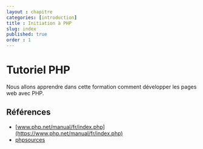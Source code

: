 ```yaml
---
layout : chapitre
categories: [introduction]
title : Initiation à PHP
slug: index
published: true
order : 1
---
```


# Tutoriel PHP

Nous allons apprendre dans cette formation comment développer les pages web avec PHP.


## Références     
- [www.php.net/manual/fr/index.php](https://www.php.net/manual/fr/index.php)
- [phpsources](https://phpsources.net/tutoriels/index)